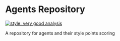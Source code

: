 # Agents Repository

[![style: very good analysis][very_good_analysis_badge]][very_good_analysis_link]

A repository for agents and their style points scoring

[very_good_analysis_badge]: https://img.shields.io/badge/style-very_good_analysis-B22C89.svg
[very_good_analysis_link]: https://pub.dev/packages/very_good_analysis
